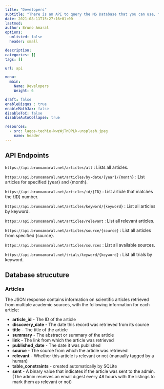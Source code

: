 ```yaml
---
title: "Developers"
subtitle: "There is an API to query the MS Database that you can use, for free."
date: 2021-08-11T15:27:16+01:00
lastmod: 
author: Bruno Amaral
options:
  unlisted: false
  header: small

description: 
categories: []
tags: []

url: api

menu:
  main:
    Name: Developers
    Weight: 6

draft: false
enableDisqus : true
enableMathJax: false
disableToC: false
disableAutoCollapse: true

resources:
  - src: lagos-techie-kwzWjTnDPLk-unsplash.jpeg
    name: header
---
```


## API Endpoints

`https://api.brunoamaral.net/articles/all` : Lists all articles.

`https://api.brunoamaral.net/articles/by-date/{year}/{month}` : List articles for specified {year} and {month}. 

`https://api.brunoamaral.net/articles/id/{ID}` : List article that matches the {ID} number.

`https://api.brunoamaral.net/articles/keyword/{keyword}` : List all articles by keyword.

`https://api.brunoamaral.net/articles/relevant` : List all relevant articles.

`https://api.brunoamaral.net/articles/source/{source}` : List all articles from specified {source}.

`https://api.brunoamaral.net/articles/sources` : List all available sources.

`https://api.brunoamaral.net/trials/keyword/{keyword}` : List all trials by keyword.

## Database strucuture

### Articles

The JSON response contains information on scientific articles retrieved from multiple academic sources, with the following information for each article:

- **article_id** - The ID of the article
- **discovery_date** - The date this record was retrieved from its source
- **title** - The title of the article
- **summary** - The abstract or summary of the article
- **link** - The link from which the article was retrieved
- **published_date** - The date it was published
- **source** - The source from which the article was retrieved
- **relevant** - Whether this article is relevant or not (manually tagged by a human)
- **table_constraints** - created automatically by SQLite
- **sent** - A binary value that indicates if the article was sent to the admin. (The admin receives an email digest every 48 hours with the listings to mark them as relevant or not)